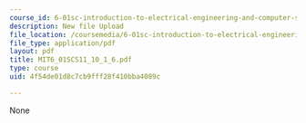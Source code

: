 ```yaml
---
course_id: 6-01sc-introduction-to-electrical-engineering-and-computer-science-i-spring-2011
description: New file Upload
file_location: /coursemedia/6-01sc-introduction-to-electrical-engineering-and-computer-science-i-spring-2011/4f54de01d8c7cb9fff28f410bba4089c_MIT6_01SCS11_10_1_6.pdf
file_type: application/pdf
layout: pdf
title: MIT6_01SCS11_10_1_6.pdf
type: course
uid: 4f54de01d8c7cb9fff28f410bba4089c

---
```

None